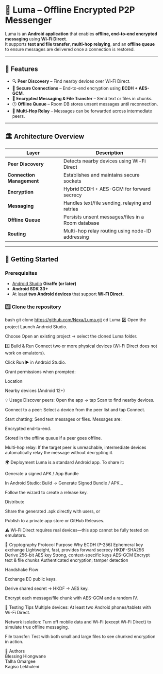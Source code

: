# 📡 Luma – Offline Encrypted P2P Messenger

Luma is an **Android application** that enables **offline, end-to-end encrypted messaging** using **Wi-Fi Direct**.  
It supports **text and file transfer**, **multi-hop relaying**, and an **offline queue** to ensure messages are delivered once a connection is restored.

---

## 🌟 Features

- 🔍 **Peer Discovery** – Find nearby devices over Wi-Fi Direct.
- 🔐 **Secure Connections** – End-to-end encryption using **ECDH + AES-GCM**.
- 💬 **Encrypted Messaging & File Transfer** – Send text or files in chunks.
- 🕒 **Offline Queue** – Room DB stores unsent messages until reconnection.
- 🔁 **Multi-Hop Relay** – Messages can be forwarded across intermediate peers.

---

## 🏛️ Architecture Overview

| Layer | Description |
|------|------------|
| **Peer Discovery** | Detects nearby devices using Wi-Fi Direct |
| **Connection Management** | Establishes and maintains secure sockets |
| **Encryption** | Hybrid ECDH + AES-GCM for forward secrecy |
| **Messaging** | Handles text/file sending, relaying and retries |
| **Offline Queue** | Persists unsent messages/files in a Room database |
| **Routing** | Multi-hop relay routing using node-ID addressing |


---

## 🚀 Getting Started

### Prerequisites
- [Android Studio](https://developer.android.com/studio) **Giraffe (or later)**
- **Android SDK 33+**
- At least **two Android devices** that support **Wi-Fi Direct**.

### 1️⃣ Clone the repository
bash
git clone https://github.com/Nexa/Luma.git
cd Luma
2️⃣ Open the project
Launch Android Studio.

Choose Open an existing project → select the cloned Luma folder.

3️⃣ Build & Run
Connect two or more physical devices (Wi-Fi Direct does not work on emulators).

Click Run ▶ in Android Studio.

Grant permissions when prompted:

Location

Nearby devices (Android 12+)

💡 Usage
Discover peers:
Open the app → tap Scan to find nearby devices.

Connect to a peer:
Select a device from the peer list and tap Connect.

Start chatting:
Send text messages or files. Messages are:

Encrypted end-to-end.

Stored in the offline queue if a peer goes offline.

Multi-hop relay:
If the target peer is unreachable, intermediate devices automatically relay the message without decrypting it.

🌍 Deployment
Luma is a standard Android app. To share it:

Generate a signed APK / App Bundle

In Android Studio: Build → Generate Signed Bundle / APK…

Follow the wizard to create a release key.

Distribute

Share the generated .apk directly with users, or

Publish to a private app store or GitHub Releases.

⚠️ Wi-Fi Direct requires real devices—this app cannot be fully tested on emulators.

🔐 Cryptography
Protocol	Purpose	Why
ECDH (P-256)	Ephemeral key exchange	Lightweight, fast, provides forward secrecy
HKDF-SHA256	Derive 256-bit AES key	Strong, context-specific keys
AES-GCM	Encrypt text & file chunks	Authenticated encryption; tamper detection

Handshake Flow

Exchange EC public keys.

Derive shared secret → HKDF → AES key.

Encrypt each message/file chunk with AES-GCM and a random IV.

🧪 Testing Tips
Multiple devices: At least two Android phones/tablets with Wi-Fi Direct.

Network isolation: Turn off mobile data and Wi-Fi (except Wi-Fi Direct) to simulate true offline messaging.

File transfer: Test with both small and large files to see chunked encryption in action.

👥 Authors<br>
Blessing Hlongwane <br>
Talha Omargee<br>
Kagiso Lekhuleni <br>
